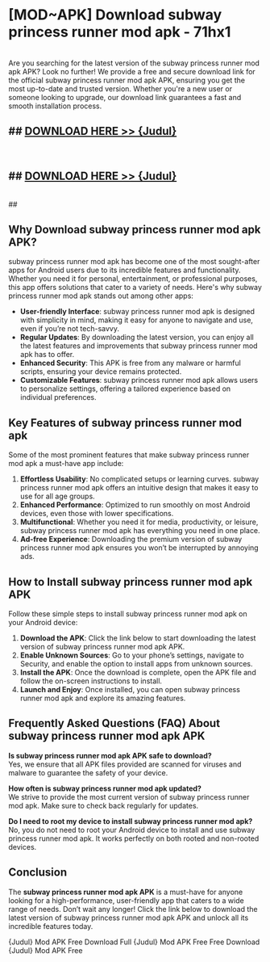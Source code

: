 # [MOD~APK] Download subway princess runner mod apk - 71hx1 <br>
<br>
Are you searching for the latest version of the subway princess runner mod apk APK? Look no further! We provide a free and secure download link for the official subway princess runner mod apk APK, ensuring you get the most up-to-date and trusted version. Whether you're a new user or someone looking to upgrade, our download link guarantees a fast and smooth installation process.


## ##  [DOWNLOAD HERE >> {Judul}](https://geoflix.me/watch.php?title=subway_princess_runner_mod_apk&ref=git)
  <br>

##  ## [DOWNLOAD HERE >> {Judul}](https://geoflix.me/watch.php?title=subway_princess_runner_mod_apk&ref=git)
  <br>
  ##



## Why Download subway princess runner mod apk APK?

subway princess runner mod apk has become one of the most sought-after apps for Android users due to its incredible features and functionality. Whether you need it for personal, entertainment, or professional purposes, this app offers solutions that cater to a variety of needs. Here's why subway princess runner mod apk stands out among other apps:

- **User-friendly Interface**: subway princess runner mod apk is designed with simplicity in mind, making it easy for anyone to navigate and use, even if you’re not tech-savvy.
- **Regular Updates**: By downloading the latest version, you can enjoy all the latest features and improvements that subway princess runner mod apk has to offer.
- **Enhanced Security**: This APK is free from any malware or harmful scripts, ensuring your device remains protected.
- **Customizable Features**: subway princess runner mod apk allows users to personalize settings, offering a tailored experience based on individual preferences.

## Key Features of subway princess runner mod apk

Some of the most prominent features that make subway princess runner mod apk a must-have app include:

1. **Effortless Usability**: No complicated setups or learning curves. subway princess runner mod apk offers an intuitive design that makes it easy to use for all age groups.
2. **Enhanced Performance**: Optimized to run smoothly on most Android devices, even those with lower specifications.
3. **Multifunctional**: Whether you need it for media, productivity, or leisure, subway princess runner mod apk has everything you need in one place.
4. **Ad-free Experience**: Downloading the premium version of subway princess runner mod apk ensures you won’t be interrupted by annoying ads.

## How to Install subway princess runner mod apk APK

Follow these simple steps to install subway princess runner mod apk on your Android device:

1. **Download the APK**: Click the link below to start downloading the latest version of subway princess runner mod apk APK.
2. **Enable Unknown Sources**: Go to your phone’s settings, navigate to Security, and enable the option to install apps from unknown sources.
3. **Install the APK**: Once the download is complete, open the APK file and follow the on-screen instructions to install.
4. **Launch and Enjoy**: Once installed, you can open subway princess runner mod apk and explore its amazing features.

## Frequently Asked Questions (FAQ) About subway princess runner mod apk APK

**Is subway princess runner mod apk APK safe to download?**  
Yes, we ensure that all APK files provided are scanned for viruses and malware to guarantee the safety of your device.

**How often is subway princess runner mod apk updated?**  
We strive to provide the most current version of subway princess runner mod apk. Make sure to check back regularly for updates.

**Do I need to root my device to install subway princess runner mod apk?**  
No, you do not need to root your Android device to install and use subway princess runner mod apk. It works perfectly on both rooted and non-rooted devices.

## Conclusion

The **subway princess runner mod apk APK** is a must-have for anyone looking for a high-performance, user-friendly app that caters to a wide range of needs. Don’t wait any longer! Click the link below to download the latest version of subway princess runner mod apk APK and unlock all its incredible features today.

{Judul} Mod APK Free
Download Full {Judul} Mod APK Free
Free Download {Judul} Mod APK Free

